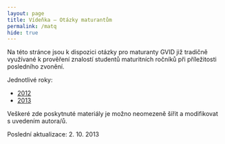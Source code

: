 ```yaml
---
layout: page
title: Vídeňka – Otázky maturantům
permalink: /matq
hide: true
---
```


Na této stránce jsou k dispozici otázky pro maturanty GVID již tradičně
využívané k prověření znalostí studentů maturitních ročníků při příležitosti
posledního zvonění.

Jednotlivé roky:

 * [2012](assets/gvid/Maturanti2012.zip)
 * [2013](assets/gvid/Maturanti2013.zip)

Veškeré zde poskytnuté materiály je možno neomezeně šířit a modifikovat
s uvedením autora/ů.

Poslední aktualizace: 2. 10. 2013
